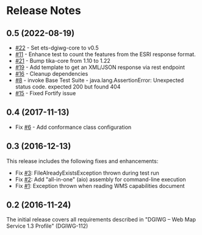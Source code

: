 
# Release Notes

## 0.5 (2022-08-19)
- [#22](https://github.com/opengeospatial/ets-wms13-dgiwg/pull/22) - Set ets-dgiwg-core to v0.5
- [#11](https://github.com/opengeospatial/ets-wms13-dgiwg/issues/11) - Enhance test to count the features from the ESRI response format.
- [#21](https://github.com/opengeospatial/ets-wms13-dgiwg/pull/21) - Bump tika-core from 1.10 to 1.22
- [#19](https://github.com/opengeospatial/ets-wms13-dgiwg/issues/19) - Add template to get an XML/JSON response via rest endpoint
- [#16](https://github.com/opengeospatial/ets-wms13-dgiwg/issues/16) - Cleanup dependencies
- [#8](https://github.com/opengeospatial/ets-wms13-dgiwg/issues/8) - invoke Base Test Suite - java.lang.AssertionError: Unexpected status code. expected 200 but found 404
- [#15](https://github.com/opengeospatial/ets-wms13-dgiwg/pull/15) - Fixed Fortify issue

## 0.4 (2017-11-13)
- Fix [#6](https://github.com/opengeospatial/ets-wms13-dgiwg/issues/6) - Add conformance class configuration

## 0.3 (2016-12-13)

This release includes the following fixes and enhancements:

* Fix [#3](https://github.com/opengeospatial/ets-dgiwg-wms13/issues/3): FileAlreadyExistsException thrown during test run
* Fix [#2](https://github.com/opengeospatial/ets-dgiwg-wms13/issues/2): Add "all-in-one" (aio) assembly for command-line execution
* Fix [#1](https://github.com/opengeospatial/ets-dgiwg-wms13/issues/1): Exception thrown when reading WMS capabilities document

## 0.2 (2016-11-24)
The initial release covers all requirements described in "DGIWG – Web Map Service 1.3 Profile" (DGIWG-112)
